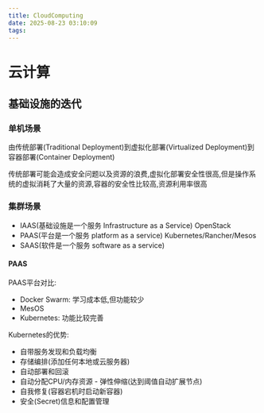 ```yaml
---
title: CloudComputing
date: 2025-08-23 03:10:09
tags:
---
```


# 云计算

## 基础设施的迭代

### 单机场景

由传统部署(Traditional Deployment)到虚拟化部署(Virtualized Deployment)到容器部署(Container Deployment)

传统部署可能会造成安全问题以及资源的浪费,虚拟化部署安全性很高,但是操作系统的虚拟消耗了大量的资源,容器的安全性比较高,资源利用率很高

### 集群场景

- IAAS(基础设施是一个服务 Infrastructure as a Service)
  OpenStack
- PAAS(平台是一个服务 platform as a service)
  Kubernetes/Rancher/Mesos
- SAAS(软件是一个服务 software as a service)

#### PAAS

PAAS平台对比:

- Docker Swarm: 学习成本低,但功能较少
- MesOS
- Kubernetes: 功能比较完善

Kubernetes的优势:

- 自带服务发现和负载均衡
- 存储编排(添加任何本地或云服务器)
- 自动部署和回滚
- 自动分配CPU/内存资源 - 弹性伸缩(达到阈值自动扩展节点)
- 自我修复(容器宕机时启动新容器)
- 安全(Secret)信息和配置管理















